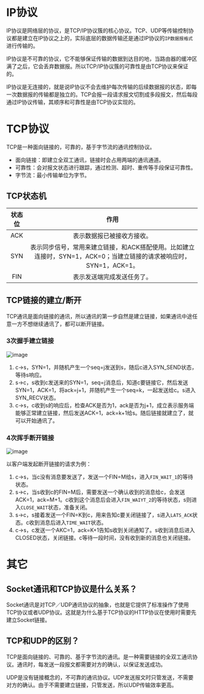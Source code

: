 # IP协议
IP协议是网络层的协议，是TCP/IP协议簇的核心协议。TCP、UDP等传输控制协议都是建立在IP协议之上的，实际底层的数据传输还是通过IP协议的`IP数据报格式`进行传输的。  

IP协议是不可靠的协议，它不能够保证传输的数据到达目的地，当路由器的缓冲区满了之后，它会丢弃数据报。所以TCP/IP协议簇的可靠性是由TCP协议来保证的。  

IP协议是无连接的，就是说IP协议不会去维护每次传输的后续数据报的状态，即每一次数据报的传输都是独立的。TCP会报一段请求报文切割成多段报文，然后每段通过IP协议传输，其顺序和可靠性是由TCP协议实现的。  

# TCP协议
TCP是一种面向链接的，可靠的，基于字节流的通讯控制协议。  

- 面向链接：即建立全双工通讯，链接时会占用两端的通讯通道。
- 可靠性：会对报文状态进行跟踪，通过检测、超时、重传等手段保证可靠性。
- 字节流：最小传输单位为字节。

## TCP状态机

状态位 | 作用
:---:|:---:
ACK | 表示数据报已被接收方接收。
SYN | 表示同步信号，常用来建立链接，和ACK搭配使用。比如建立连接时，SYN=1，ACK=0；当建立链接的请求被响应时，SYN=1，ACK=1。
FIN | 表示发送端完成发送任务了。


## TCP链接的建立/断开
TCP通讯是面向链接的通讯，所以通讯的第一步自然是建立链接，如果通讯中途任意一方不想继续通讯了，都可以断开链接。  

### 3次握手建立链接

![image](http://ogemdlrap.bkt.clouddn.com/2964446-aa923712d5218eeb.png)  


1. c->s，SYN=1，并随机产生一个seq=j发送到s，随后c进入SYN_SEND状态，等待s响应。
2. s->c，s收到c发送来的SYN=1，seq=j消息后，知道c要链接它，然后发送SYN=1，ACK=1，将ack=j+1，并随机产生一个seq=k，一起发送给c。s进入SYN_RECV状态。
3. c->s，c收到s的响应后，检查ACK是否为1，ack是否为j+1，成立表示服务端能够正常建立链接，然后发送ACK=1，ack=k+1给s。随后链接就建立了，就可以开始通讯了。


### 4次挥手断开链接
![image](http://ogemdlrap.bkt.clouddn.com/2964446-2b9562b3a8b72fb2.png)

以客户端发起断开链接的请求为例：
1. c->s，当c没有消息要发送了，发送一个FIN=M给s，进入`FIN_WAIT_1`的等待状态。
2. s->c，当s收到c的FIN=M后，需要发送一个确认收到的消息给c，会发送ACK=1，ack=M+1。c收到这个消息后会进入`FIN_WAIYT_2`的等待状态，s则进入`CLOSE_WAIT`状态，准备关闭。
3. s->c，s接着发送一个FIN=K到c，用来告知c要关闭链接了，s进入`LATS_ACK`状态。c收到消息后进入`TIME_WAIT`状态。
4. c->s，c发送一个AKC=1，ack=K+1告知s收到关闭通知了。s收到消息后进入CLOSED状态，关闭链接。c等待一段时间，没有收到新的消息也关闭链接。


# 其它
## Socket通讯和TCP协议是什么关系？
Socket通讯是对TCP／UDP通讯协议的抽象，也就是它提供了标准操作了使用TCP协议或者UDP协议。这就是为什么基于TCP协议的HTTP协议在使用时需要先建立Socket链接。  

## TCP和UDP的区别？
TCP是面向链接的、可靠的、基于字节流的通讯。是一种需要链接的全双工通讯协议。通讯时，每发送一段报文都需要对方的确认，以保证发送成功。  

UDP是没有链接概念的，不可靠的通讯协议。UDP发送报文时只管发送，不需要对方的确认。由于不需要建立链接，只管发送，所以UDP传输效率更高。